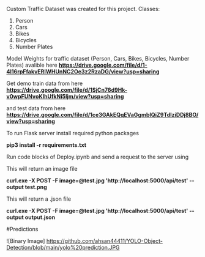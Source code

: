 Custom Traffic Dataset was created for this project.
Classes:
1. Person
2. Cars
3. Bikes
4. Bicycles
5. Number Plates


Model Weights for traffic dataset (Person, Cars, Bikes, Bicycles, Number Plates) avalible here 
<strong>https://drive.google.com/file/d/1-4l16rpFfakvERIWHUnNC2Oe3z2RzaDG/view?usp=sharing</strong>

Get demo train data from here
<strong>https://drive.google.com/file/d/1SjCn76d9Hk-v0wpFUNvoKIhUfkNi5Ijm/view?usp=sharing</strong>

and test data from here 
<strong>https://drive.google.com/file/d/1ce3GAkEQqEVaGgmblQiZ9TdlziDDj8BO/view?usp=sharing</strong>



To run Flask server install required python packages

<strong>pip3 install -r requirements.txt</strong>

Run code blocks of Deploy.ipynb and send a request to the server using

This will return an image file

<strong>curl.exe -X POST -F image=@test.jpg 'http://localhost:5000/api/test' --output test.png</strong>

This will return a .json file

<strong>curl.exe -X POST -F image=@test.jpg 'http://localhost:5000/api/test' --output output.json</strong>


#Predictions

![Binary Image] https://github.com/ahsan44411/YOLO-Object-Detection/blob/main/yolo%20prediction.JPG
